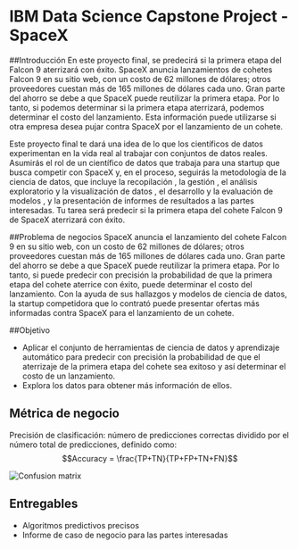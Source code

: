 # IBM Data Science Capstone Project - SpaceX


##Introducción
En este proyecto final, se predecirá si la primera etapa del Falcon 9 aterrizará con éxito. SpaceX anuncia lanzamientos de cohetes Falcon 9 en su sitio web, con un costo de 62 millones de dólares; otros proveedores cuestan más de 165 millones de dólares cada uno. Gran parte del ahorro se debe a que SpaceX puede reutilizar la primera etapa. Por lo tanto, si podemos determinar si la primera etapa aterrizará, podemos determinar el costo del lanzamiento. Esta información puede utilizarse si otra empresa desea pujar contra SpaceX por el lanzamiento de un cohete.

Este proyecto final te dará una idea de lo que los científicos de datos experimentan en la vida real al trabajar con conjuntos de datos reales. Asumirás el rol de un científico de datos que trabaja para una startup que busca competir con SpaceX y, en el proceso, seguirás la metodología de la ciencia de datos, que incluye la recopilación , la gestión , el análisis exploratorio y la visualización de datos , el desarrollo y la evaluación de modelos , y la presentación de informes de resultados a las partes interesadas. Tu tarea será predecir si la primera etapa del cohete Falcon 9 de SpaceX aterrizará con éxito.

##Problema de negocios
SpaceX anuncia el lanzamiento del cohete Falcon 9 en su sitio web, con un costo de 62 millones de dólares; otros proveedores cuestan más de 165 millones de dólares cada uno. Gran parte del ahorro se debe a que SpaceX puede reutilizar la primera etapa. Por lo tanto, si puede predecir con precisión la probabilidad de que la primera etapa del cohete aterrice con éxito, puede determinar el costo del lanzamiento. Con la ayuda de sus hallazgos y modelos de ciencia de datos, la startup competidora que lo contrató puede presentar ofertas más informadas contra SpaceX para el lanzamiento de un cohete.

##Objetivo
* Aplicar el conjunto de herramientas de ciencia de datos y aprendizaje automático para predecir con precisión la probabilidad de que el aterrizaje de la primera etapa del cohete sea exitoso y así determinar el costo de un lanzamiento.
* Explora los datos para obtener más información de ellos.

## Métrica de negocio
Precisión de clasificación: número de predicciones correctas dividido por el número total de predicciones, definido como:
$$Accuracy = \frac{TP+TN}{TP+FP+TN+FN}$$

![Confusion matrix]([https://github.com/chuksoo/IBM-Data-Science-Capstone-SpaceX/blob/main/Plots/Confusion%20matrix.PNG](https://github.com/juanesgallardo/Proyecto-final-de-ciencia-de-datos-de-IBM-SpaceX/blob/main/Plots/Confusion%20matrix.PNG))

## Entregables
* Algoritmos predictivos precisos
* Informe de caso de negocio para las partes interesadas


